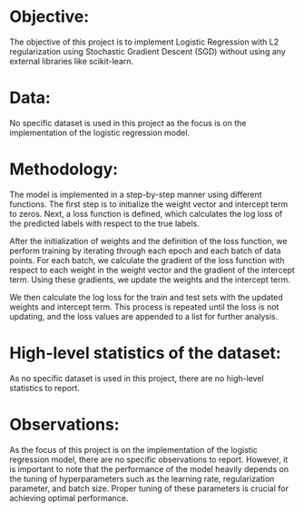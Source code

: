 # Objective:
The objective of this project is to implement Logistic Regression with L2 regularization using Stochastic Gradient Descent (SGD) without using any external libraries like scikit-learn.

# Data:
No specific dataset is used in this project as the focus is on the implementation of the logistic regression model.

# Methodology:
The model is implemented in a step-by-step manner using different functions. The first step is to initialize the weight vector and intercept term to zeros. Next, a loss function is defined, which calculates the log loss of the predicted labels with respect to the true labels.

After the initialization of weights and the definition of the loss function, we perform training by iterating through each epoch and each batch of data points. For each batch, we calculate the gradient of the loss function with respect to each weight in the weight vector and the gradient of the intercept term. Using these gradients, we update the weights and the intercept term.

We then calculate the log loss for the train and test sets with the updated weights and intercept term. This process is repeated until the loss is not updating, and the loss values are appended to a list for further analysis.

# High-level statistics of the dataset:
As no specific dataset is used in this project, there are no high-level statistics to report.

# Observations:
As the focus of this project is on the implementation of the logistic regression model, there are no specific observations to report. However, it is important to note that the performance of the model heavily depends on the tuning of hyperparameters such as the learning rate, regularization parameter, and batch size. Proper tuning of these parameters is crucial for achieving optimal performance.
